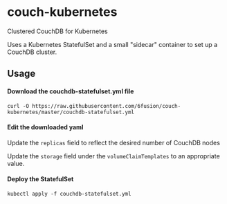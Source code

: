 # couch-kubernetes
Clustered CouchDB for Kubernetes

Uses a Kubernetes StatefulSet and a small "sidecar" container to set up a CouchDB cluster.

## Usage
#### Download the couchdb-statefulset.yml file

```curl -O https://raw.githubusercontent.com/6fusion/couch-kubernetes/master/couchdb-statefulset.yml```

#### Edit the downloaded yaml

Update the `replicas` field to reflect the desired number of CouchDB nodes

Update the `storage` field under the `volumeClaimTemplates` to an appropriate value.

#### Deploy the StatefulSet

```kubectl apply -f couchdb-statefulset.yml```
